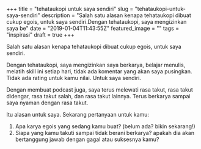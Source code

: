 +++
title = "tehataukopi untuk saya sendiri"
slug = "tehataukopi-untuk-saya-sendiri"
description = "Salah satu alasan kenapa tehataukopi dibuat cukup egois, untuk saya sendiri.Dengan tehataukopi, saya mengizinkan saya be"
date = "2019-01-04T11:43:55Z"
featured_image = ""
tags = "inspirasi"
draft = true
+++ 
 
Salah satu alasan kenapa tehataukopi dibuat cukup egois, untuk saya sendiri.

Dengan tehataukopi, saya mengizinkan saya berkarya, belajar menulis, melatih skill ini setiap hari, tidak ada komentar yang akan saya pusingkan. Tidak ada rating untuk kamu nilai. Untuk saya sendiri.

Dengan membuat podcast juga, saya terus melewati rasa takut, rasa takut didengar, rasa takut salah, dan rasa takut lainnya. Terus berkarya sampai saya nyaman dengan rasa takut.

Itu alasan untuk saya. Sekarang pertanyaan untuk kamu:
1. Apa karya egois yang sedang kamu buat? (belum ada? bikin sekarang!)
2. Siapa yang kamu takuti sampai tidak berani berkarya? apakah dia akan bertanggung jawab dengan gagal atau suksesnya kamu?